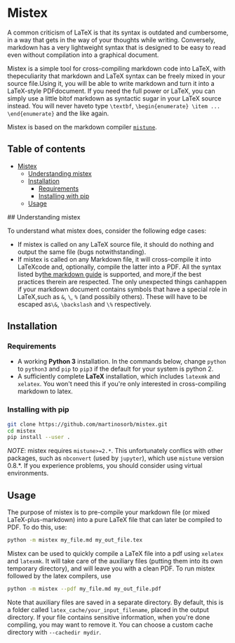 # Mistex

A common criticism of LaTeX is that its syntax is outdated and cumbersome, in a way
that gets in the way of your thoughts while writing. Conversely, markdown has a
very lightweight syntax that is designed to be easy to read even without compilation
into a graphical document.

Mistex is a simple tool for cross-compiling markdown code into LaTeX, with thepeculiarity that markdown and LaTeX syntax can be freely mixed in your source file.Using it, you will be able to write markdown and turn it into a LaTeX-style PDFdocument. If you need the full power or LaTeX, you can simply use a little bitof markdown as syntactic sugar in your LaTeX source instead. You will never haveto type `\textbf`, `\begin{enumerate} \item ... \end{enumerate}` and the like again.

Mistex is based on the markdown compiler [`mistune`](https://github.com/lepture/mistune/).

## Table of contents

- [Mistex](#mistex)
  * [Understanding mistex](#understanding-mistex)
  * [Installation](#installation)
    + [Requirements](#requirements)
    + [Installing with pip](#installing-with-pip)
  * [Usage](#usage)

## Understanding mistex

To understand what mistex does, consider the following edge cases:
- If mistex is called on any LaTeX source file, it should do nothing and output the same file (bugs notwithstanding).
- If mistex is called on any Markdown file, it will cross-compile it into LaTeXcode and, optionally, compile the latter into a PDF. All the syntax listed by[the markdown guide](https://www.markdownguide.org/basic-syntax) is supported, and more,if the best practices therein are respected. The only unexpected things canhappen if your markdown document contains symbols that have a special role in LaTeX,such as `&`, `\`, `%` (and possibily others). These will have to be escaped as`\&`, `\backslash` and `\%` respectively.

## Installation

### Requirements
- A working **Python 3** installation. In the commands below, change `python` to `python3` and `pip` to `pip3` if the default for your system is python 2.
- A sufficiently complete **LaTeX** installation, which includes `latexmk` and `xelatex`. You won't need this if you're only interested in cross-compiling markdown to latex.

### Installing with pip
```bash
git clone https://github.com/martinosorb/mistex.git
cd mistex
pip install --user .
```

*NOTE*: mistex requires `mistune>=2.*`. This unfortunately conflics with other packages, such as `nbconvert` (used by `jupyter`), which use `mistune` version 0.8.*. If you experience problems, you should consider using virtual environments.

## Usage

The purpose of mistex is to pre-compile your markdown file (or mixed LaTeX-plus-markdown) into a pure LaTeX file that can later be compiled to PDF. To
do this, use:
```bash
python -m mistex my_file.md my_out_file.tex
```

Mistex can be used to quickly compile a LaTeX file into a pdf using `xelatex` and `latexmk`.
It will take care of the auxiliary files (putting them into its own temporary directory), and will leave you with a clean PDF.
To run mistex followed by the latex compilers, use
```bash
python -m mistex --pdf my_file.md my_out_file.pdf
```

Note that auxiliary files are saved in a separate directory. By default, this
is a folder called `latex_cache/your_input_filename`, placed in the output directory.
If your file contains sensitive information, when you're done compiling, you may want to remove it. You can choose a custom cache directory with `--cachedir mydir`.
